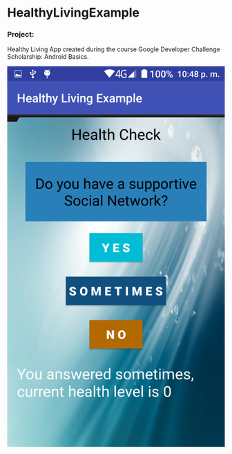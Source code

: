 # HealthyLivingExample
### Project: 
Healthy Living App created during the course Google Developer Challenge Scholarship: Android Basics.

<img src="https://github.com/sandrisha/CourtCounter/blob/master/app/src/main/res/drawable/HealthyLiving.png" width="580" height="880"/>

